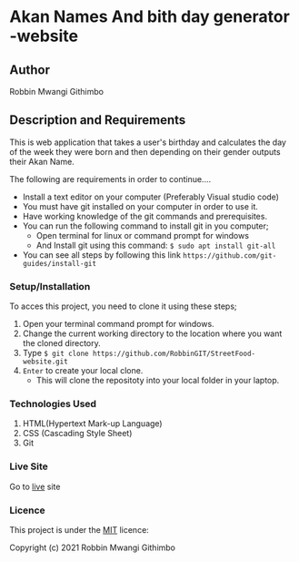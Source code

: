 # Akan Names And bith day generator -website

## Author
Robbin Mwangi Githimbo

## Description and Requirements
This is web application that takes a user's birthday and calculates the day of the week they were born and then depending on their gender outputs their Akan Name. 

The following are requirements in order to continue....

* Install a text editor on your computer (Preferably Visual studio code)
* You must have git installed on your computer in order to use it.
* Have working knowledge of the git commands and prerequisites.
* You can run the following command to install git in you computer;
   -  Open terminal for linux or command prompt for windows 
   -  And Install git using this command:
        `$ sudo apt install git-all`
* You can see all steps by following this link `https://github.com/git-guides/install-git`

### Setup/Installation 
To acces this project, you need to clone it using these steps;
1. Open your terminal command prompt for windows.
2. Change the current working directory to the location where you want the cloned directory.
3. Type `$ git clone https://github.com/RobbinGIT/StreetFood-website.git`
4. `Enter` to create your local clone.
    * This will clone the repositoty into your local folder in your laptop.

### Technologies Used

1. HTML(Hypertext Mark-up Language)
2. CSS (Cascading Style Sheet)
3. Git

### Live Site
Go to  [live](https://robbingit.github.io//) site

### Licence
This project is under the  [MIT](LICENSE) licence:<br>

Copyright (c) 2021 Robbin Mwangi Githimbo
